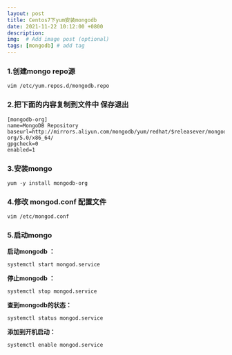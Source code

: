 ```yaml
---
layout: post
title: Centos7下yum安装mongodb
date: 2021-11-22 10:12:00 +0800
description: 
img:  # Add image post (optional)
tags: [mongodb] # add tag
---
```


### 1.创建mongo repo源

```shell
vim /etc/yum.repos.d/mongodb.repo
```

### 2.把下面的内容复制到文件中 保存退出

```shell
[mongodb-org]
name=MongoDB Repository
baseurl=http://mirrors.aliyun.com/mongodb/yum/redhat/$releasever/mongodb-org/5.0/x86_64/
gpgcheck=0
enabled=1
```

### 3.安装mongo

```shell
yum -y install mongodb-org
```

### 4.修改 mongod.conf 配置文件

```shell
vim /etc/mongod.conf
```

### 5.启动mongo

**启动mongodb ：**

```shell
systemctl start mongod.service
```

**停止mongodb ：**

```shell
systemctl stop mongod.service
```

**查到mongodb的状态：**

```shell
systemctl status mongod.service
```

**添加到开机启动：**

```shell
systemctl enable mongod.service
```

